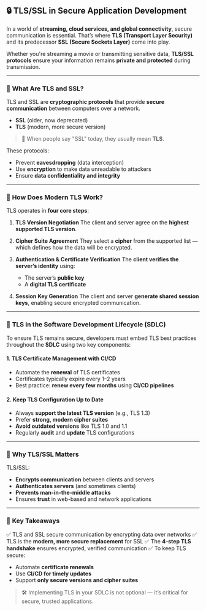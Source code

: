 ## 🔒 **TLS/SSL in Secure Application Development**

In a world of **streaming, cloud services, and global connectivity**, secure communication is essential. That’s where **TLS (Transport Layer Security)** and its predecessor **SSL (Secure Sockets Layer)** come into play.

Whether you're streaming a movie or transmitting sensitive data, **TLS/SSL protocols** ensure your information remains **private and protected** during transmission.

---

### 📡 **What Are TLS and SSL?**

TLS and SSL are **cryptographic protocols** that provide **secure communication** between computers over a network.

- **SSL** (older, now deprecated)
- **TLS** (modern, more secure version)

> 🔁 When people say "SSL" today, they usually mean **TLS**.

These protocols:

- Prevent **eavesdropping** (data interception)
- Use **encryption** to make data unreadable to attackers
- Ensure **data confidentiality and integrity**

---

### 🔄 **How Does Modern TLS Work?**

TLS operates in **four core steps**:

1. **TLS Version Negotiation**
   The client and server agree on the **highest supported TLS version**.

2. **Cipher Suite Agreement**
   They select a **cipher** from the supported list — which defines how the data will be encrypted.

3. **Authentication & Certificate Verification**
   The **client verifies the server’s identity** using:

   - The server’s **public key**
   - A **digital TLS certificate**

4. **Session Key Generation**
   The client and server **generate shared session keys**, enabling secure encrypted communication.

---

### 🔧 **TLS in the Software Development Lifecycle (SDLC)**

To ensure TLS remains secure, developers must embed TLS best practices throughout the **SDLC** using two key components:

#### 1. **TLS Certificate Management with CI/CD**

- Automate the **renewal** of TLS certificates
- Certificates typically expire every 1–2 years
- Best practice: **renew every few months** using **CI/CD pipelines**

#### 2. **Keep TLS Configuration Up to Date**

- Always **support the latest TLS version** (e.g., TLS 1.3)
- Prefer **strong, modern cipher suites**
- **Avoid outdated versions** like TLS 1.0 and 1.1
- Regularly **audit** and **update** TLS configurations

---

### 🔐 **Why TLS/SSL Matters**

TLS/SSL:

- **Encrypts communication** between clients and servers
- **Authenticates servers** (and sometimes clients)
- **Prevents man-in-the-middle attacks**
- Ensures **trust** in web-based and network applications

---

### 🧠 **Key Takeaways**

✅ TLS and SSL secure communication by encrypting data over networks
✅ TLS is the **modern, more secure replacement** for SSL
✅ The **4-step TLS handshake** ensures encrypted, verified communication
✅ To keep TLS secure:

- Automate **certificate renewals**
- Use **CI/CD for timely updates**
- Support **only secure versions and cipher suites**

> 🛠️ Implementing TLS in your SDLC is not optional — it’s critical for secure, trusted applications.
